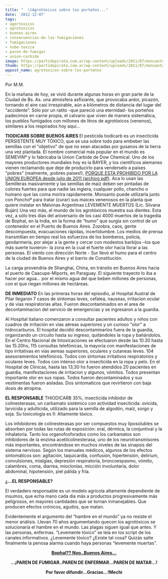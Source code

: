 ```yaml
---
title: "  \tAgrotóxicos sobre los porteños..."
date: '2012-12-07'
tags:
- agortoxicos
- agrotoxicos
- buenos-aires
- consecuencias-de-las-fumigaciones
- fumigaciones
- nube-toxica
- paren-de-fumigar
- union-carbide
image: https://partidopirata.com.ar/wp-content/uploads/2011/07/monsanto-skull-and-bones1.jpg
thumb: https://partidopirata.com.ar/wp-content/uploads/2011/07/monsanto-skull-and-bones1-150x150.jpg
wppost_name: agrotoxicos-sobre-los-portenos
---
```


Por M.M.

En la mañana de hoy, se vivió durante algunas horas en gran parte de la Ciudad de Bs. As. una atmósfera asfixiante, que provocaba ardor, picazón, tornando el aire casi irrespirable, aún a kilómetros de distancia del lugar del "accidente".
Sólo por un ratito -que pareció una eternidad- los porteños padecimos en carne propia, el calvario que viven de manera sistemática, los pueblos fumigados con millones de litros de agrotóxicos (venenos), similares a los respirados hoy aquí...

<strong>TIODICARB SOBRE BUENOS AIRES </strong>
El pesticida tiodicarb es un insecticida PERSISTENTE MUY TÓXICO, que se usa sobre todo para embeber las semillas con el "objetivo" de que no sean atacadas por gusanos de la tierra una vez plantada.
El nombre comercial más popular en el mundo es SEMEVINº y lo fabricaba la Union Carbide de Dow Chemical.
Uno de los mayores productores mundiales hoy es la BAYER, y los cientificos alemanes vienen reclamando que deje de producirlo para venderselo a paises "pobres" (realmente, ¡pobres paises!), <a href="http://www.imaflora.org/downloads/biblioteca/RAS_Lista_de_Plaguicidas_Prohibidos_Noviembre_2011.pdf" target="_blank">PORQUE ESTA PROHIBIDO POR LA UNION EUROPEA desde
julio de 2011 (archivo pdf)</a>.
Aca lo usan las Semilleras masivamente y las semillas de maiz deben ser pintadas de colores fuertes para que nadie las ingiera, cualquier pollo, chancho o humano que las coma morira rapidamente. Monsanto puede utilizarla junto con Ponchoº para
tratar (curar) sus maices venenosos en la planta que quiere instalar en Malvinas Argentinas LEVEMENTE MUERTOS (Lic. Silvana Buján)
Una vez más, el mundo de los agrotóxicos muestra sus dientes. Esta vez, a sólo tres días del aniversario de los casi 4000 muertos de la tragedia de Bophal, en la India, en la forma de “humo” que surgía sin control de un contenedor en el Puerto de Buenos Aires. Zozobra, caos, gente descompuesta, evacuaciones rápidas, incertidumbre.
Los medios de prensa transmitían en tiempo real los esfuerzos de los bomberos, policía, gendarmería, por alejar a la gente y cercar con modestos barbijos –los que más suerte tuvieron- la zona en la cual el fuerte olor hacía llorar a las personas. El viento con dirección Norte - Sur llevó el humo para el centro de la ciudad de Buenos Aires y el barrio de Constitución.

La carga provendría de Shanghai, China, en tránsito en Buenos Aires hacia el puerto de Caacupe-Miports, en Paraguay. El siguiente trayecto lo iba a hacer por agua… por el mismo agua del que beben millones de personas, con el que riegan millones de hectáreas.

<strong>DE INMEDIATO</strong>
En las primeras horas del episodio, al Hospital Austral de Pilar llegaron 7 casos de síntomas leves, cefalea, nauseas, irritacion ocular y de vias respiratorias altas. Fueron descontaminados en el area de decontaminacion del servicio de emergencias y se ingresaron a la guardia.

Al Hospital italiano comenzaron a consultar pacientes adultos y niños con cuadros de irritación en vías aéreas superiores y un curioso "olor" a hidrocarburos. El hospital decidió descontaminarlos fuera de la guardia, organizando un circuito hasta su ingreso, quitándoles la ropa y bañándolos.
En el Centro Nacional de Intoxicaciones se efectuaron desde las 10.30 hasta las 15.20hs, 115 consultas telefònicas, la mayoria con manifestaciones de tipo irritativas en vias aereas superiores, oculares y cutaneas leves. 104 asesoramientos telefònicos. Todos con sìntomas irritativos respiratorios y oculares leves. Todos con intenso olor a insecticida en la ropa y pelo.
En el Hospital de Clinicas, hasta las 13;30 hs fueron atendidos 20 pacientes en guardia, manifestaciones de irritacion y algunos, vómitos. Todos presentan importante olor en sus ropas. Todos fueron decontaminados y sus vestimentas fueron aisladas. Dos sintomaticos que revirtieron con baja dosis de atropina.

<strong>EL RESPONSABLE</strong>
THIODICARB 35%, insecticida inhibidor de colinesterasas, un carbamato sistémico con actividad insecticida: ovicida, larvicida y adulticida, utilizado para la semilla de algodón, maíz, sorgo y soja. Su toxicología es II: Altamente tóxico.

Los inhibidores de colinesterasas por ser compuestos muy liposolubles se absorben por todas las rutas de exposición: oral, dérmica, la conjuntival y la inhalatoria. Tanto los organofosforados como los carbamatos son inhibidores de la enzima acetilcolinesterasa, uno de los neurotransmisores más importantes, encontrándose en muchos niveles de las sinapsis del sistema nervioso. Según los
manuales médicos, algunos de los efectos sintomáticos son: agitación, taquicardia, confusión, hipertensión, delirium, convulsiones, mialgias, depresión respiratoria, broncoespasmo, vómito, calambres, coma, diarrea, mioclonías, micción involuntaria, dolor abdominal, hipotensión, piel pálida y fría.

<strong> ¿…EL RESPONSABLE?</strong>

El verdadero responsable es un modelo agrícola altamente dependiente de insumos, que echa mano cada dia más a productos progresivamente más peligrosos, en mayores cantidades que se tornan inmanejables. Que producen efectos crónicos, agudos, que matan.

Evidentemente el argumento del “hambre en el mundo” ya no resiste el menor análisis. Llevan 70 años argumentando quecon los agrotóxicos se solucionaría el hambre en el mundo. Las plagas siguen igual que antes. Y las personas, enfermas.
“Levemente tóxico” se leía en los script de los canales informativos. ¿Levemente tóxico? ¿Existe tal cosa? Quizás salte finalmente la penosa alarma cuando haya personas “levemente muertas”.
<p style="text-align: center;"><strong><a href="https://partidopirata.com.ar/7606/3-de-diciembre-dia-mundial-por-el-no-uso-de-plaguicidas">Bophal?? Noo..Buenos Aires...</a></strong></p>
<p style="text-align: center;"><strong>...¡PAREN DE FUMIGAR..PAREN DE ENFERMAR...PAREN DE MATAR...!</strong></p>
<p style="text-align: center;"><strong>Por favor difundir...Gracias...!Mechi</strong></p>
